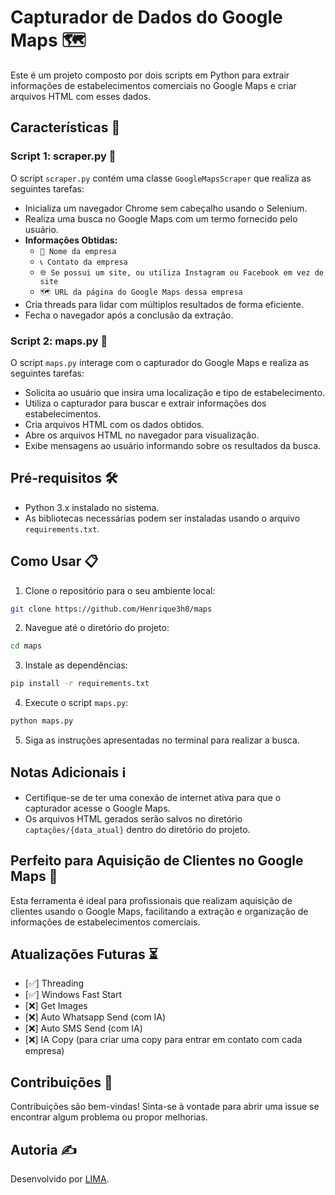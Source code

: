 # Capturador de Dados do Google Maps 🗺️

Este é um projeto composto por dois scripts em Python para extrair informações de estabelecimentos comerciais no Google Maps e criar arquivos HTML com esses dados.

## Características 🚀

### Script 1: scraper.py 📜

O script `scraper.py` contém uma classe `GoogleMapsScraper` que realiza as seguintes tarefas:

- Inicializa um navegador Chrome sem cabeçalho usando o Selenium.
- Realiza uma busca no Google Maps com um termo fornecido pelo usuário.
- **Informações Obtidas:**
    - `👥 Nome da empresa`
    - `📞 Contato da empresa`
    - `🌐 Se possui um site, ou utiliza Instagram ou Facebook em vez de site`
    - `🗺️ URL da página do Google Maps dessa empresa`
- Cria threads para lidar com múltiplos resultados de forma eficiente.
- Fecha o navegador após a conclusão da extração.

### Script 2: maps.py 🔄

O script `maps.py` interage com o capturador do Google Maps e realiza as seguintes tarefas:

- Solicita ao usuário que insira uma localização e tipo de estabelecimento.
- Utiliza o capturador para buscar e extrair informações dos estabelecimentos.
- Cria arquivos HTML com os dados obtidos.
- Abre os arquivos HTML no navegador para visualização.
- Exibe mensagens ao usuário informando sobre os resultados da busca.

## Pré-requisitos 🛠️

- Python 3.x instalado no sistema.
- As bibliotecas necessárias podem ser instaladas usando o arquivo `requirements.txt`.

## Como Usar 📋

1. Clone o repositório para o seu ambiente local:

```bash
git clone https://github.com/Henrique3h0/maps
```

2. Navegue até o diretório do projeto:

```bash
cd maps
```

3. Instale as dependências:

```bash
pip install -r requirements.txt
```

4. Execute o script `maps.py`:

```bash
python maps.py
```

5. Siga as instruções apresentadas no terminal para realizar a busca.

## Notas Adicionais ℹ️

- Certifique-se de ter uma conexão de internet ativa para que o capturador acesse o Google Maps.
- Os arquivos HTML gerados serão salvos no diretório `captações/{data_atual}` dentro do diretório do projeto.

## Perfeito para Aquisição de Clientes no Google Maps 🎯

Esta ferramenta é ideal para profissionais que realizam aquisição de clientes usando o Google Maps, facilitando a extração e organização de informações de estabelecimentos comerciais.

## Atualizações Futuras ⏳

- [✅] Threading
- [✅] Windows Fast Start
- [❌] Get Images
- [❌] Auto Whatsapp Send (com IA)
- [❌] Auto SMS Send (com IA)
- [❌] IA Copy (para criar uma copy para entrar em contato com cada empresa)

## Contribuições 🤝

Contribuições são bem-vindas! Sinta-se à vontade para abrir uma issue se encontrar algum problema ou propor melhorias.

## Autoria ✍️

Desenvolvido por [LIMA](https://github.com/Henrique3h0).
